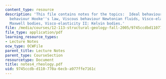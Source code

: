 ```yaml
---
content_type: resource
description: 'This file contains notes for the topics:  Ideal behaviours, Elastic
  behaviour Hooke''s law, Viscous behaviour Newtonian fluids, Visco-elasticity I:
  Maxwell bodies, Visco-elasticity II: Kelvin bodies.'
file: /media/courses/12-113-structural-geology-fall-2005/9745ccdbd110770a6ecba977ffe7161c_notes4_rheology.pdf
file_type: application/pdf
learning_resource_types:
- Lecture Notes
ocw_type: OCWFile
parent_title: Lecture Notes
parent_type: CourseSection
resourcetype: Document
title: notes4_rheology.pdf
uid: 9745ccdb-d110-770a-6ecb-a977ffe7161c
---
```

